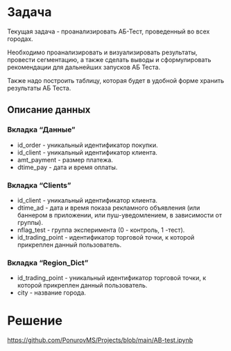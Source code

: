  # Задача
 
Текущая задача - проанализировать АБ-Тест, проведенный во всех городах.
 
Необходимо проанализировать и визуализировать результаты, провести сегментацию, а также сделать выводы и сформулировать рекомендации для дальнейших запусков АБ Теста.

Также надо построить таблицу, которая будет в удобной форме хранить результаты АБ Теста.
 ## Описание данных

### Вкладка “Данные”
- id_order - уникальный идентификатор покупки.
- id_client - уникальный идентификатор клиента.
- amt_payment - размер платежа.
- dtime_pay - дата и время оплаты.

### Вкладка “Clients”
- id_client - уникальный идентификатор клиента.
- dtime_ad - дата и время показа рекламного объявления (или баннером в приложении, или пуш-уведомлением, в зависимости от группы).
- nflag_test - группа эксперимента (0 - контроль, 1 -тест).
- id_trading_point - идентификатор торговой точки, к которой прикреплен данный пользователь.

### Вкладка “Region_Dict”
- id_trading_point - уникальный идентификатор торговой точки, к которой прикреплен данный пользователь.
- city - название города.

# Решение

https://github.com/PonurovMS/Projects/blob/main/AB-test.ipynb
